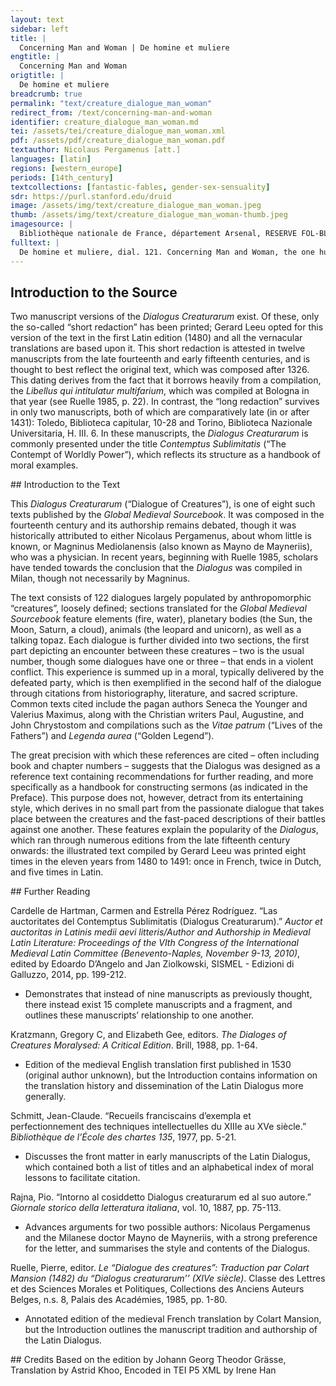 ```yaml
---
layout: text
sidebar: left
title: |
  Concerning Man and Woman | De homine et muliere
engtitle: |
  Concerning Man and Woman
origtitle: |
  De homine et muliere
breadcrumb: true
permalink: "text/creature_dialogue_man_woman"
redirect_from: /text/concerning-man-and-woman
identifier: creature_dialogue_man_woman.md
tei: /assets/tei/creature_dialogue_man_woman.xml
pdf: /assets/pdf/creature_dialogue_man_woman.pdf
textauthor: Nicolaus Pergamenus [att.]
languages: [latin]
regions: [western_europe]
periods: [14th_century]
textcollections: [fantastic-fables, gender-sex-sensuality]
sdr: https://purl.stanford.edu/druid 
image: /assets/img/text/creature_dialogue_man_woman.jpeg
thumb: /assets/img/text/creature_dialogue_man_woman-thumb.jpeg
imagesource: |
  Bibliothèque nationale de France, département Arsenal, RESERVE FOL-BL-911, f.99v [Public Domain]
fulltext: |
  De homine et muliere, dial. 121. Concerning Man and Woman, the one hundred and twenty-first dialogue ﻿Homo est secundum philosophum mens incarnata, fantasma corporis, speculator vitæ, mancipium mortis, transiens viator, loci hospes, anima laboriosa, parvi temporis habitaculum. According to the philosopher, Man is the mind made flesh, a phantom of time, Mulier est secundum philosophum hominis confusio, insatiabilis bestia, continua sollicitudo, indeficiens pugna, humanum mancipium et viro continenti naufragium. Woman is the confusion of mankind, an insatiable beast, a perpetual worry, an unceasing battle, a human slave, Prout quidam vir castus et immaculatus quandoque habere voluit colloquium mulieris et familiaritatem, in qua illectus et illaqueatus sigillum castitatis quam cito amisit, attendens autem ad dulcedinem verbi illius et intuens pulchritudinem faciei ejus dissipatus est dicens: propter mulieres fracti multi sunt et vulnerati. Once, a pure and immaculate Man wanted to have a conversation and an intimate relationship with a Woman. Seduced and ensnared, he lost his mark of chastity as quickly as possible. As he paid attention to the sweetness of her words and the beauty of her face, he fell headlong into destruction, saying, “Many men have been broken and wounded because of women." Unde ait quidam: peccati forma femina est et mortis conditio. Thus it is said, “Sin and death take a feminine form.” Hieronimus: janua diaboli, via iniquitatis, scorpionis percussio nocivumque genus est femina. Similarly, Jerome wrote, “Woman is the devil’s doorway, the path of wickedness, the sting of the scorpion, and the harmful sex.” Idem: gladius igneus est species mulieris; memento, quod Thamar a fratre suo sit corrupta, memento semper, quod paradisi colonum de possessione sua ejecit mulier. He also wrote, “A woman’s appearance is a fiery sword. Remember that Tamar was corrupted by her own brother; remember always that woman expelled the inhabitant of Paradise from his own lands.” Quid fortius Samsone? quid sapientius Salomone? quid sanctius David? Who is stronger than Samson? Who is wiser than Solomon? Who is more holy than David? Omnes hi per feminas subversi sunt. All these men were subverted by women. Eccl. XXV: a muliere initium factum est peccati et per illam homines moriuntur. Ecclesiastes XXV: “The beginning of sin was made by a woman, and it is because of her that men die.” Unde antiqui ab ipsis se continuerunt, prout narrat Vegetius L. II0 de continentia Alexandri, quod, cum esset ei virgo eximiae pulchritudinis tradita, cuidam principi desponsata, summa abstinentia pepercit ei, ut nec eam adspiceret, sed ad spousüm remisit, qua remissa mulieris ac principis mentes sibi reconciliavit. For this reason, the ancients always abstained from women. For example, Vegetius tells us in his second book about the self-restraint of Alexander. When a maiden of remarkable beauty betrothed to another prince was brought before him, he restrained himself with the highest abstinence so that he did not even look at her, but returned her to her groom and reconciled them to one another. Cui simile narrat Valerius lib. IV. cap. III de Scipione dicens, quod, cum intellexisset, quod virgo eximiæ formæ cuidam nobili desponsata esset inter obsides, qui erant apud Carthaginem, postquam Carthago fuit ab ipso capta, vocatis parentibus virginis et sponso, immaculatam virginem iis tradidit et aurum, quod pro redemtione puellæ oblatum erat, virgini in dotem sive marito in munus nuptiale dedit, per quam coutinentiam et munificientiam animos illorum sibi applicuit. Valerius tells us something similar concerning Scipio in book IV chapter III. After he took Carthage, he discovered that an extremely beautiful maiden engaged to a nobleman was among the hostages of that city. Having summoned her parents, he delivered their daughter to them along with a sum of gold as her dowry or as a marriage-gift for her husband. This sum had originally been given to him for the redemption of the girl. By this act of self-restraint and generosity, he won the hearts of the Carthaginians. De mira etiam continentia Xenocratis philosophi narrat Valerius eodem cap. In the same chapter, Valerius describes the miraculous self-control of the philosopher Xenocrates. dicens, quod apud Athenas quidam juvenes promiserunt cuidam mulieri impudicæ pecuniam sibi dare, si animum philosophi posset ad luxuriam inflectere. Some young men of Athens promised money to a shameless woman if she could influence him towards decadence. Quae nocte veniens juxta eum aceubuit nec in aliquo ejus continentiam labefecit et deridentibus adolescentibus, quod animum illius flectere non potuisset, respondit, quod non ad hominem sed ad statuam perrexisset. That night, she came and laid down on the bed beside him. However, she could not undo his rectitude. To the youths, who mocked her for being unable to influence Xenocrates, she retorted that she had not gone to a man but to a statue. Vocarunt enim pbilosophum statuam propter immobilem ejus continentiam.  Indeed, they called that philosopher a statue due to his immutable self-restraint. 
--- 
```

## Introduction to the Source 
<p>Two manuscript versions of the <em>Dialogus Creaturarum</em> exist. Of these, only the so-called “short redaction” has been printed; Gerard Leeu opted for this version of the text in the first Latin edition (1480) and all the vernacular translations are based upon it. This short redaction is attested in twelve manuscripts from the late fourteenth and early fifteenth centuries, and is thought to best reflect the original text, which was composed after 1326. This dating derives from the fact that it borrows heavily from a compilation, the <em>Libellus qui intitulatur multifarium</em>, which was compiled at Bologna in that year (see Ruelle 1985, p. 22). In contrast, the “long redaction” survives in only two manuscripts, both of which are comparatively late (in or after 1431): Toledo, Biblioteca capitular, 10-28 and Torino, Biblioteca Nazionale Universitaria, H. III. 6. In these manuscripts, the <em>Dialogus Creaturarum</em> is commonly presented under the title <em>Contemptus Sublimitatis</em> (“The Contempt of Worldly Power”), which reflects its structure as a handbook of moral examples.</p>
## Introduction to the Text 
<p>This<em> Dialogus Creaturarum</em> (“Dialogue of Creatures”), is one of eight such texts published by the <em>Global Medieval Sourcebook</em>. It was composed in the fourteenth century and its authorship remains debated, though it was historically attributed to either Nicolaus Pergamenus, about whom little is known, or Magninus Mediolanensis (also known as Mayno de Mayneriis), who was a physician. In recent years, beginning with Ruelle 1985, scholars have tended towards the conclusion that the <em>Dialogus</em> was compiled in Milan, though not necessarily by Magninus.</p> <p>The text consists of 122 dialogues largely populated by anthropomorphic “creatures”, loosely defined; sections translated for the <em>Global Medieval Sourcebook</em> feature elements (fire, water), planetary bodies (the Sun, the Moon, Saturn, a cloud), animals (the leopard and unicorn), as well as a talking topaz. Each dialogue is further divided into two sections, the first part depicting an encounter between these creatures – two is the usual number, though some dialogues have one or three – that ends in a violent conflict. This experience is summed up in a moral, typically delivered by the defeated party, which is then exemplified in the second half of the dialogue through citations from historiography, literature, and sacred scripture. Common texts cited include the pagan authors Seneca the Younger and Valerius Maximus, along with the Christian writers Paul, Augustine, and John Chrystostom and compilations such as the <em>Vitae patrum</em> (“Lives of the Fathers”) and <em>Legenda aurea</em> (“Golden Legend”).</p> <p>The great precision with which these references are cited – often including book and chapter numbers – suggests that the Dialogus was designed as a reference text containing recommendations for further reading, and more specifically as a handbook for constructing sermons (as indicated in the Preface). This purpose does not, however, detract from its entertaining style, which derives in no small part from the passionate dialogue that takes place between the creatures and the fast-paced descriptions of their battles against one another. These features explain the popularity of the <em>Dialogus</em>, which ran through numerous editions from the late fifteenth century onwards: the illustrated text compiled by Gerard Leeu was printed eight times in the eleven years from 1480 to 1491: once in French, twice in Dutch, and five times in Latin.</p>
## Further Reading 
<p>Cardelle de Hartman, Carmen and Estrella Pérez Rodríguez. “Las auctoritates del Contemptus Sublimitatis (Dialogus Creaturarum).” <em>Auctor et auctoritas in Latinis medii aevi litteris/Author and Authorship in Medieval Latin Literature: Proceedings of the VIth Congress of the International Medieval Latin Committee (Benevento-Naples, November 9-13, 2010)</em>, edited by Edoardo D’Angelo and Jan Ziolkowski, SISMEL - Edizioni di Galluzzo, 2014, pp. 199-212.</p> <ul> <li>Demonstrates that instead of nine manuscripts as previously thought, there instead exist 15 complete manuscripts and a fragment, and outlines these manuscripts’ relationship to one another.</li> </ul> <p>Kratzmann, Gregory C, and Elizabeth Gee, editors. <em>The Dialoges of Creatures Moralysed: A Critical Edition</em>. Brill, 1988, pp. 1-64.</p> <ul> <li>Edition of the medieval English translation first published in 1530 (original author unknown), but the Introduction contains information on the translation history and dissemination of the Latin Dialogus more generally.</li> </ul> <p>Schmitt, Jean-Claude. “Recueils franciscains d’exempla et perfectionnement des techniques intellectuelles du XIIIe au XVe siècle.” <em>Bibliothèque de l’École des chartes 135</em>, 1977, pp. 5-21.</p> <ul> <li>Discusses the front matter in early manuscripts of the Latin Dialogus, which contained both a list of titles and an alphabetical index of moral lessons to facilitate citation.</li> </ul> <p dir="ltr" id="docs-internal-guid-941dc6df-7fff-6fc1-6675-823656029460">Rajna, Pio. “Intorno al cosiddetto Dialogus creaturarum ed al suo autore.” <em>Giornale storico della letteratura italiana</em>, vol. 10, 1887, pp. 75-113.</p> <ul dir="ltr"> <li>Advances arguments for two possible authors: Nicolaus Pergamenus and the Milanese doctor Mayno de Mayneriis, with a strong preference for the letter, and summarises the style and contents of the Dialogus.</li> </ul> <p dir="ltr">Ruelle, Pierre, editor. <em>Le “Dialogue des creatures”: Traduction par Colart Mansion (1482) du “Dialogus creaturarum’’ (XIVe siècle)</em>. Classe des Lettres et des Sciences Morales et Politiques, Collections des Anciens Auteurs Belges, n.s. 8, Palais des Académies, 1985, pp. 1-80.</p> <ul dir="ltr"> <li>Annotated edition of the medieval French translation by Colart Mansion, but the Introduction outlines the manuscript tradition and authorship of the Latin Dialogus.</li> </ul>
## Credits
Based on the edition by Johann Georg Theodor Grässe, Translation by Astrid Khoo, Encoded in TEI P5 XML by Irene Han
